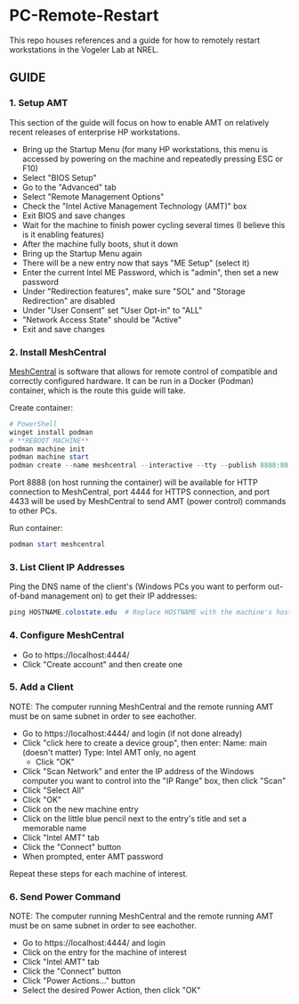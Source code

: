# PC-Remote-Restart

This repo houses references and a guide for how to remotely restart workstations in the Vogeler Lab at NREL.

## GUIDE

### 1. Setup AMT

This section of the guide will focus on how to enable AMT on relatively recent releases of enterprise HP workstations.

- Bring up the Startup Menu (for many HP workstations, this menu is accessed by powering on the machine and repeatedly pressing ESC or F10)
- Select "BIOS Setup"
- Go to the "Advanced" tab
- Select "Remote Management Options"
- Check the "Intel Active Management Technology (AMT)" box
- Exit BIOS and save changes
- Wait for the machine to finish power cycling several times (I believe this is it enabling features)
- After the machine fully boots, shut it down
- Bring up the Startup Menu again
- There will be a new entry now that says "ME Setup" (select it)
- Enter the current Intel ME Password, which is "admin", then set a new password
- Under "Redirection features", make sure "SOL" and "Storage Redirection" are disabled
- Under "User Consent" set "User Opt-in" to "ALL"
- "Network Access State" should be "Active"
- Exit and save changes

### 2. Install MeshCentral

[MeshCentral](https://github.com/Ylianst/MeshCentral) is software that allows for remote control of compatible and correctly configured hardware. It can be run in a Docker (Podman) container, which is the route this guide will take.

Create container:

```powershell
# PowerShell
winget install podman
# **REBOOT MACHINE**
podman machine init
podman machine start
podman create --name meshcentral --interactive --tty --publish 8888:80 --publish 4444:443 --publish 4433:4433 --restart unless-stopped ghcr.io/vogelerlab/remote-restart:latest
```

Port 8888 (on host running the container) will be available for HTTP connection to MeshCentral, port 4444 for HTTPS connection, and port 4433 will be used by MeshCentral to send AMT (power control) commands to other PCs.

Run container:

```powershell
podman start meshcentral
```

### 3. List Client IP Addresses

Ping the DNS name of the client's (Windows PCs you want to perform out-of-band management on) to get their IP addresses:

```powershell
ping HOSTNAME.colostate.edu  # Replace HOSTNAME with the machine's hostname
```

### 4. Configure MeshCentral

- Go to https://localhost:4444/
- Click "Create account" and then create one

### 5. Add a Client

NOTE: The computer running MeshCentral and the remote running AMT must be on same subnet in order to see eachother.

- Go to https://localhost:4444/ and login (if not done already)
- Click "click here to create a device group", then enter:
  Name: main (doesn't matter)
  Type: Intel AMT only, no agent
  - Click "OK"
- Click "Scan Network" and enter the IP address of the Windows computer you want to control into the "IP Range" box, then click "Scan"
- Click "Select All"
- Click "OK"
- Click on the new machine entry
- Click on the little blue pencil next to the entry's title and set a memorable name
- Click "Intel AMT" tab
- Click the "Connect" button
- When prompted, enter AMT password

Repeat these steps for each machine of interest.

### 6. Send Power Command

NOTE: The computer running MeshCentral and the remote running AMT must be on same subnet in order to see eachother.

- Go to https://localhost:4444/ and login
- Click on the entry for the machine of interest
- Click "Intel AMT" tab
- Click the "Connect" button
- Click "Power Actions..." button
- Select the desired Power Action, then click "OK"
